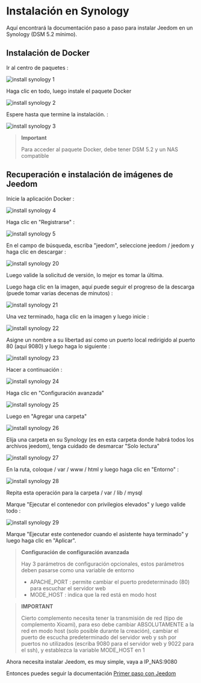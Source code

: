 # Instalación en Synology

Aquí encontrará la documentación paso a paso para instalar Jeedom en un Synology (DSM 5.2 mínimo).

## Instalación de Docker

Ir al centro de paquetes :

![install synology 1](images/install_synology_1.PNG)

Haga clic en todo, luego instale el paquete Docker

![install synology 2](images/install_synology_2.PNG)

Espere hasta que termine la instalación. :

![install synology 3](images/install_synology_3.PNG)

> **Important**
>
> Para acceder al paquete Docker, debe tener DSM 5.2 y un NAS compatible

## Recuperación e instalación de imágenes de Jeedom

Inicie la aplicación Docker :

![install synology 4](images/install_synology_4.PNG)

Haga clic en "Registrarse" :

![install synology 5](images/install_synology_5.PNG)

En el campo de búsqueda, escriba "jeedom", seleccione jeedom / jeedom y haga clic en descargar :

![install synology 20](images/install_synology_20.PNG)

Luego valide la solicitud de versión, lo mejor es tomar la última.

Luego haga clic en la imagen, aquí puede seguir el progreso de la descarga (puede tomar varias decenas de minutos) :

![install synology 21](images/install_synology_21.PNG)

Una vez terminado, haga clic en la imagen y luego inicie :

![install synology 22](images/install_synology_22.PNG)

Asigne un nombre a su libertad así como un puerto local redirigido al puerto 80 (aquí 9080) y luego haga lo siguiente :

![install synology 23](images/install_synology_23.PNG)

Hacer a continuación :

![install synology 24](images/install_synology_24.PNG)

Haga clic en "Configuración avanzada"

![install synology 25](images/install_synology_25.PNG)

Luego en "Agregar una carpeta"

![install synology 26](images/install_synology_26.PNG)

Elija una carpeta en su Synology (es en esta carpeta donde habrá todos los archivos jeedom), tenga cuidado de desmarcar "Solo lectura"

![install synology 27](images/install_synology_27.PNG)

En la ruta, coloque / var / www / html y luego haga clic en "Entorno" :

![install synology 28](images/install_synology_28.PNG)

Repita esta operación para la carpeta / var / lib / mysql

Marque "Ejecutar el contenedor con privilegios elevados" y luego valide todo :

![install synology 29](images/install_synology_29.PNG)

Marque "Ejecutar este contenedor cuando el asistente haya terminado" y luego haga clic en "Aplicar".

> **Configuración de configuración avanzada**
>
> Hay 3 parámetros de configuración opcionales, estos parámetros deben pasarse como una variable de entorno
> - APACHE_PORT : permite cambiar el puerto predeterminado (80) para escuchar el servidor web
> - MODE_HOST : indica que la red está en modo host

> **IMPORTANT**
>
> Cierto complemento necesita tener la transmisión de red (tipo de complemento Xioami), para eso debe cambiar ABSOLUTAMENTE a la red en modo host (solo posible durante la creación), cambiar el puerto de escucha predeterminado del servidor web y ssh por puertos no utilizados (escriba 9080 para el servidor web y 9022 para el ssh), y establezca la variable MODE_HOST en 1

Ahora necesita instalar Jeedom, es muy simple, vaya a IP\_NAS:9080

Entonces puedes seguir la documentación [Primer paso con Jeedom](https://doc.jeedom.com/es_ES/premiers-pas/index)
